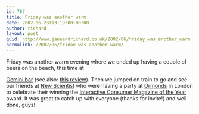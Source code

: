 ```yaml
---
id: 787
title: Friday was another warm
date: 2002-06-23T13:19:00+00:00
author: richard
layout: post
guid: http://www.janeandrichard.co.uk/2002/06/friday_was_another_warm
permalink: /2002/06/friday_was_another_warm/
---
```

Friday was another warm evening where we ended up having a couple of beers on the beach, this time at
  
[Gemini bar](http://www.itchybrighton.co.uk/venues/369.html) (see also: [this review](http://www.brightonlife.com/reviews/reviews_add.php3?venue_id=67)). Then we jumped on train to go and see our friends at [New Scientist](http://www.newscientist.com/) who were having a party at [Ormonds](http://www.ormonds.com/) in London to celebrate their winning the [Interactive Consumer Magazine of the Year](http://www.ppa.co.uk/pr/2002/0508oscars.htm) award. It was great to catch up with everyone (thanks for invite!) and well done, guys!